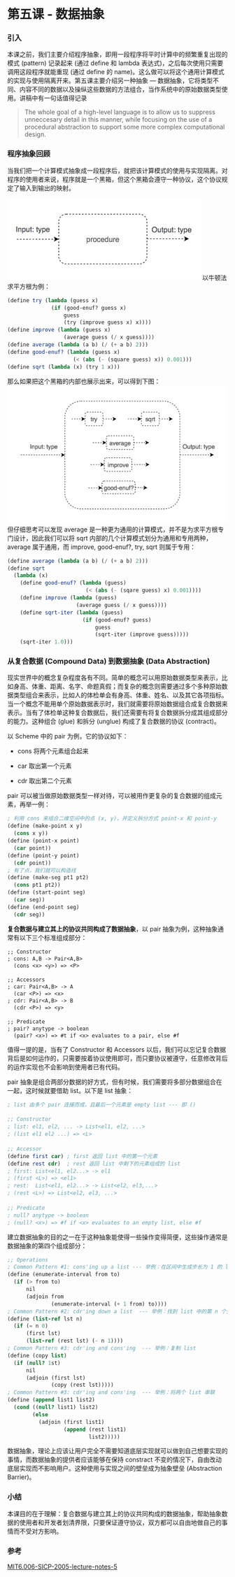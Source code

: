 # 第五课 - 数据抽象

### 引入

本课之前，我们主要介绍程序抽象，即用一段程序将平时计算中的频繁重复出现的模式 \(pattern\) 记录起来 \(通过 define 和 lambda 表达式\)，之后每次使用只需要调用这段程序就能重现 \(通过 define 的 name\)。这么做可以将这个通用计算模式的实现与使用隔离开来。第五课主要介绍另一种抽象 — 数据抽象，它将类型不同、内容不同的数据以及操纵这些数据的方法组合，当作系统中的原始数据类型使用。讲稿中有一句话值得记录

> The whole goal of a high-level language is to allow us to suppress unneccesary detail in this manner, while focusing on the use of a procedural abstraction to support some more complex computational design.

### 程序抽象回顾

当我们把一个计算模式抽象成一段程序后，就把该计算模式的使用与实现隔离。对程序的使用者来说，程序就是一个黑箱，但这个黑箱会遵守一种协议，这个协议规定了输入到输出的映射。

![](/assets/mit-6.001-5-procedural-abstraction.jpg)以牛顿法求平方根为例：

```scheme
(define try (lambda (guess x)
              (if (good-enuf? guess x)
                  guess
                  (try (improve guess x) x))))
(define improve (lambda (guess x)
                  (average guess (/ x guess))))
(define average (lambda (a b) (/ (+ a b) 2)))
(define good-enuf? (lambda (guess x)
                     (< (abs (- (square guess) x)) 0.001)))
(define sqrt (lambda (x) (try 1 x)))
```

那么如果把这个黑箱的内部也展示出来，可以得到下图：![](/assets/mit-6.001-5-sqrt-white-box.jpg)但仔细思考可以发现 average 是一种更为通用的计算模式，并不是为求平方根专门设计，因此我们可以将 sqrt 内部的几个计算模式划分为通用和专用两种，average 属于通用，而 improve, good-enuf?, try, sqrt 则属于专用：

```scheme
(define average (lambda (a b) (/ (+ a b) 2)))
(define sqrt
  (lambda (x)
    (define good-enuf? (lambda (guess)
                         (< (abs (- (sqare guess) x) 0.001))))
    (define improve (lambda (guess)
                      (average guess (/ x guess))))
    (define sqrt-iter (lambda (guess)
                        (if (good-enuf? guess) 
                            guess
                            (sqrt-iter (improve guess)))))
    (sqrt-iter 1.0)))
```

### 从复合数据 \(Compound Data\) 到数据抽象 \(Data Abstraction\)

现实世界中的概念复杂程度各有不同。简单的概念可以用原始数据类型来表示，比如身高、体重、距离、名字、命题真假；而复杂的概念则需要通过多个多种原始数据类型组合来表示，比如人的体检单会有身高、体重、姓名、以及其它各项指标。当一个概念不能用单个原始数据表示时，我们就需要将原始数据组合成复合数据来表示。当有了体检单这种复合数据后，我们还需要有将复合数据拆分成其组成部分的能力。这种组合 \(glue\) 和拆分 \(unglue\) 构成了复合数据的协议 \(contract\)。

以 Scheme 中的 pair 为例，它的协议如下：

* cons 将两个元素组合起来

* car 取出第一个元素

* cdr 取出第二个元素

pair 可以被当做原始数据类型一样对待，可以被用作更复杂的复合数据的组成元素，再举一例：

```scheme
; 利用 cons 来组合二维空间中的点 (x, y)，并定义拆分方式 point-x 和 point-y
(define (make-point x y)
  (cons x y))
(define (point-x point)
  (car point))
(define (point-y point)
  (cdr point))
; 有了点，我们就可以构造线
(define (make-seg pt1 pt2)
  (cons pt1 pt2))
(define (start-point seg)
  (car seg))
(define (end-point seg)
  (cdr seg))
```

**复合数据与建立其上的协议共同构成了数据抽象**，以 pair 抽象为例，这种抽象通常有以下三个标准组成部分：

```
;; Constructor
; cons: A,B -> Pair<A,B>
  (cons <x> <y>) => <P>
  
;; Accessors
; car: Pair<A,B> -> A
  (car <P>) => <x>
; cdr: Pair<A,B> -> B
  (cdr <P>) => <y>
  
;; Predicate
; pair? anytype -> boolean
  (pair? <x>) => #t if <x> evaluates to a pair, else #f
```

值得一提的是，当有了 Constructor 和 Accessors 以后，我们可以忘记复合数据背后是如何运作的，只需要按着协议使用即可，而只要协议被遵守，任意修改背后的运作实现也不会影响到使用者已有代码。

pair 抽象是组合两部分数据的好方式，但有时候，我们需要将多部分数据组合在一起，这时候就要借助 list。以下是 list 抽象：

```scheme
; list 由多个 pair 连接而成，且最后一个元素是 empty list --- 即 ()

;; Constructor
; list: el1, el2, ... -> List<el1, el2, ...>
; (list el1 el2 ...) => <L>

;; Accessor
(define first car) ; first 返回 list 中的第一个元素
(define rest cdr)  ; rest 返回 list 中剩下的元素组成的 list
; first: List<el1, el2...> -> el1
; (first <L>) => <el1>
; rest:  List<el1, el2...> -> List<el2, el3,...>
; (rest <L>) => List<el2, el3, ...>

;; Predicate
; null? anytype -> boolean
; (null? <x>) => #f if <x> evaluates to an empty list, else #f
```

建立数据抽象的目的之一在于这种抽象能使得一些操作变得简便，这些操作通常是数据抽象的第四个组成部分：

```scheme
;; Operations
; Common Pattern #1: cons'ing up a list --- 举例：在区间中生成步长为 1 的 list
(define (enumerate-interval from to)
  (if (> from to)
      nil
      (adjoin from
              (enumerate-interval (+ 1 from) to))))
; Common Pattern #2: cdr'ing down a list  --- 举例：找到 list 中的第 n 个元素
(define (list-ref lst n)
  (if (= n 0)
      (first lst)
      (list-ref (rest lst) (- n 1))))
; Common Pattern #3: cdr'ing and cons'ing  --- 举例：复制 list 
(define (copy list)
  (if (null? 1st)
      nil
      (adjoin (first lst)
              (copy (rest lst)))))
; Common Pattern #3: cdr'ing and cons'ing  --- 举例：将两个 list 串联
(define (append list1 list2)
  (cond ((null? list1) list2)
        (else
          (adjoin (first list1)
                  (append (rest list1)
                          list2)))))
```

数据抽象，理论上应该让用户完全不需要知道底层实现就可以做到自己想要实现的事情，而数据抽象的提供者应该能够在保持 constract 不变的情况下，自由改动底层实现而不影响用户。这种使用与实现之间的壁垒成为抽象壁垒 \(Abstraction Barrier\)。

### 小结

本课目的在于理解：复合数据与建立其上的协议共同构成的数据抽象，帮助抽象数据的使用者和开发者划清界限，只要保证遵守协议，双方都可以自由地做自己的事情而不受对方影响。

### 参考

[MIT6.006-SICP-2005-lecture-notes-5](https://ocw.mit.edu/courses/electrical-engineering-and-computer-science/6-001-structure-and-interpretation-of-computer-programs-spring-2005/lecture-notes/lecture5webhand.pdf)



